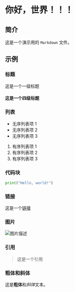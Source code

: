 # 你好，世界！！！

## 简介

这是一个演示用的 `Markdown` 文件。

## 示例

### 标题

这是一个一级标题

#### 这是一个四级标题

### 列表

- 无序列表项 1
- 无序列表项 2
- 无序列表项 3

1. 有序列表项 1
2. 有序列表项 2
3. 有序列表项 3

### 代码块

```python
print("Hello, world!")
```

### 链接

这是一个[链接](https://www.example.com)

### 图片

![图片描述](https://www.example.com/image.jpg)

### 引用

> 这是一个引用

### 粗体和斜体

这是**粗体**和*斜体*文本。
